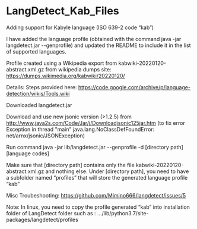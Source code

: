 # LangDetect_Kab_Files
Adding support for Kabyle language (ISO 639-2 code “kab”)

I have added the language profile (obtained with the command java -jar langdetect.jar --genprofile) and updated the README to include it in the list of supported languages.

Profile created using a Wikipedia export from kabwiki-20220120-abstract.xml.gz from wikipedia dumps site: https://dumps.wikimedia.org/kabwiki/20220120/

Details:
Steps provided here: https://code.google.com/archive/p/language-detection/wikis/Tools.wiki

Downloaded  langdetect.jar

Download and use new jsonic version (>1.2.5)  from http://www.java2s.com/Code/Jar/j/Downloadjsonic125jar.htm
(to fix error Exception in thread "main" java.lang.NoClassDefFoundError: net/arnx/jsonic/JSONException)

Run command java -jar lib/langdetect.jar --genprofile -d [directory path] [language codes]

Make sure that [directory path] contains only the file kabwiki-20220120-abstract.xml.gz  and nothing else.
Under [directory path], you need to have a subfolder named “profiles” that will store the generated language profile “kab”

Misc Troubeshooting: https://github.com/Mimino666/langdetect/issues/5

Note: 
In linux, you need to copy the profile generated “kab” into installation folder of LangDetect folder such as : .../lib/python3.7/site-packages/langdetect/profiles
